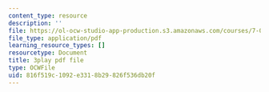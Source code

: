 ```yaml
---
content_type: resource
description: ''
file: https://ol-ocw-studio-app-production.s3.amazonaws.com/courses/7-01sc-fundamentals-of-biology-fall-2011/816f519c1092e3318b29826f536db20f_CT9lYy6qSfg.pdf
file_type: application/pdf
learning_resource_types: []
resourcetype: Document
title: 3play pdf file
type: OCWFile
uid: 816f519c-1092-e331-8b29-826f536db20f
---
```

